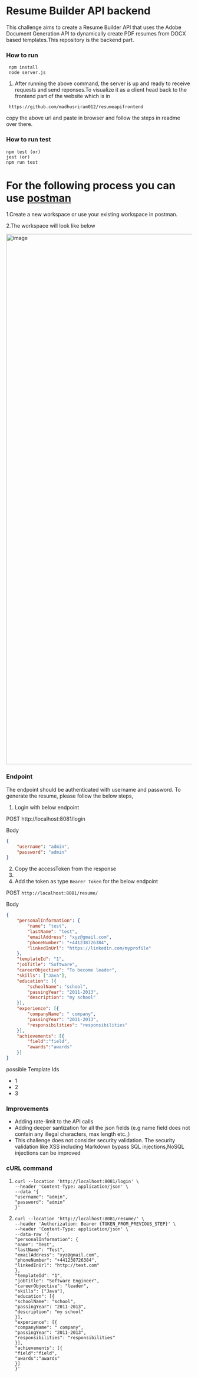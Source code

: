 # Resume Builder API backend

This challenge aims to create a Resume Builder API that uses the Adobe Document Generation API to dynamically create PDF resumes from DOCX based templates.This repository is the backend part.  


### How to run
```shell
 npm install
 node server.js
```
1. After running the above command, the server is up and ready to receive requests and send reponses.To visualize it as a client head back to the frontend part of the website which is in
```shell
 https://github.com/madhusriram012/resumeapifrontend
```
 copy the above url and paste in browser and follow the steps in readme over there.

### How to run test
```shell
npm test (or)
jest (or)
npm run test
```
# For the following process you can use [postman](https://www.postman.com/) 
  1.Create a new workspace or use your existing workspace in postman.
  
  2.The workspace will look like below 
  
  <img width="1435" alt="image" src="https://github.com/madhusriram012/resumeapibackend/assets/75003175/88bc8a01-5425-44d1-9baf-81ffdea7f195">

### Endpoint
The endpoint should be authenticated with username and password.
To generate the resume, please follow the below steps,
1) Login with below endpoint

POST http://localhost:8081/login

Body
```json
{
    "username": "admin",
    "password": "admin"
}
```

2) Copy the accessToken from the response
3) 
4) Add the token as type `Bearer Token` for the below endpoint
   
POST `http://localhost:8081/resume/`

Body
```json
{
    "personalInformation": {
        "name": "test",
        "lastName": "test",
        "emailAddress": "xyz@gmail.com",
        "phoneNumber": "+441238726384",
        "linkedInUrl": "https://linkedin.com/myprofile"
    },
    "templateId": "1",
    "jobTitle": "Software",
    "careerObjective": "To become leader",
    "skills": ["Java"],
    "education": [{
        "schoolName": "school",
        "passingYear": "2011-2013",
        "description": "my school"
    }],
    "experience": [{
        "companyName": " company",
        "passingYear": "2011-2013",
        "responsibilities": "responsibilities"
    }],
    "achievements": [{
        "field":"field",
        "awards":"awards"
    }]
}
```
possible Template Ids
* 1
* 2
* 3


### Improvements
* Adding rate-limit to the API calls
* Adding deeper santization for all the json fields (e.g name field does not contain any illegal characters, max length etc.,)
* This challenge does not consider security validation. The security validation like XSS including Markdown bypass
 SQL injections,NoSQL injections can be improved

### cURL command
1. ```shell
   curl --location 'http://localhost:8081/login' \
   --header 'Content-Type: application/json' \
   --data '{
   "username": "admin",
   "password": "admin"
   }'
   ```
2. ```shell
   curl --location 'http://localhost:8081/resume/' \
   --header 'Authorization: Bearer {TOKEN_FROM_PREVIOUS_STEP}' \
   --header 'Content-Type: application/json' \
   --data-raw '{
   "personalInformation": {
   "name": "Test",
   "lastName": "Test",
   "emailAddress": "xyz@gmail.com",
   "phoneNumber": "+441238726384",
   "linkedInUrl": "http://test.com"
   },
   "templateId": "1",
   "jobTitle": "Software Engineer",
   "careerObjective": "leader",
   "skills": ["Java"],
   "education": [{
   "schoolName": "school",
   "passingYear": "2011-2013",
   "description": "my school"
   }],
   "experience": [{
   "companyName": " company",
   "passingYear": "2011-2013",
   "responsibilities": "responsibilities"
   }],
   "achievements": [{
   "field":"field",
   "awards":"awards"
   }]
   }'
   ```

